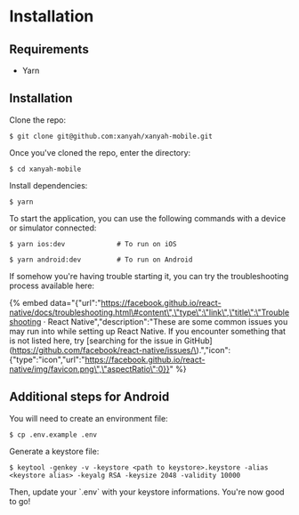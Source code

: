 # Installation

## Requirements

* Yarn

## Installation

Clone the repo:

```text
$ git clone git@github.com:xanyah/xanyah-mobile.git
```

Once you've cloned the repo, enter the directory:

```text
$ cd xanyah-mobile
```

Install dependencies:

```text
$ yarn
```

To start the application, you can use the following commands with a device or simulator connected:

```text
$ yarn ios:dev             # To run on iOS
```

```text
$ yarn android:dev         # To run on Android
```

If somehow you're having trouble starting it, you can try the troubleshooting process available here:

{% embed data="{\"url\":\"https://facebook.github.io/react-native/docs/troubleshooting.html\#content\",\"type\":\"link\",\"title\":\"Troubleshooting · React Native\",\"description\":\"These are some common issues you may run into while setting up React Native. If you encounter something that is not listed here, try \[searching for the issue in GitHub\]\(https://github.com/facebook/react-native/issues/\).\",\"icon\":{\"type\":\"icon\",\"url\":\"https://facebook.github.io/react-native/img/favicon.png\",\"aspectRatio\":0}}" %}

## Additional steps for Android

You will need to create an environment file:

```text
$ cp .env.example .env
```

Generate a keystore file:

```text
$ keytool -genkey -v -keystore <path to keystore>.keystore -alias <keystore alias> -keyalg RSA -keysize 2048 -validity 10000
```

Then, update your \`.env\` with your keystore informations. You're now good to go!

